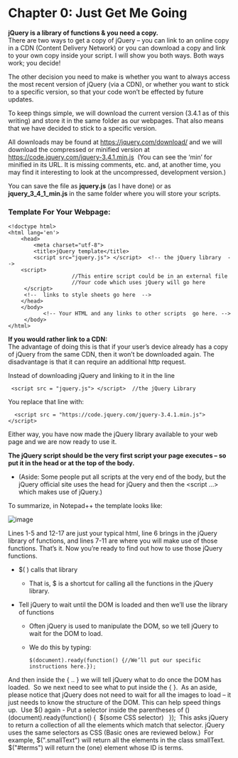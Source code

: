 # Chapter 0: Just Get Me Going

**jQuery is a library of functions & you need a copy.** </br>
There are two ways to get a copy of jQuery – you can link to an online copy in a CDN (Content Delivery Network) or you can download a copy and link to your own copy inside your script. 
I will show you both ways.  Both ways work; you decide!  

The other decision you need to make is whether you want to always access the most recent version of jQuery (via a CDN), or whether you want to stick to a specific version, so that your code won’t be effected by future updates. 

To keep things simple, we will download the current version (3.4.1 as of this writing)  and store it in the same folder as our webpages.  That also means that we have decided to stick to a specific version. 

All downloads may be found at https://jquery.com/download/ and we will download the compressed or minified version  at https://code.jquery.com/jquery-3.4.1.min.js   (You can see the ‘min’ for minified in its URL.   It is missing comments, etc.  and, at another time, you may find it interesting to look at the uncompressed, development version.) 

You can save the file as **jquery.js** (as I have done) or as **jquery_3_4_1_min.js**  in the same folder where you will store your scripts. 


### Template For Your Webpage:

    <!doctype html>
    <html lang='en'>
    	<head>
      	    <meta charset="utf-8">
    	    <title>jQuery template</title>
         	<script src="jquery.js"> </script>  <!-- the jQuery library  -->
    	<script>
    			        //This entire script could be in an external file
    			        //Your code which uses jQuery will go here	
    	 </script>
         <!--  links to style sheets go here  -->
        </head> 
        </body>
               <!-- Your HTML and any links to other scripts  go here. -->
         </body>
    </html> 

**If you would rather link to a CDN:**  
The advantage of doing this is that if your user’s device already has a copy of jQuery from the same CDN, then it won’t be downloaded again. The disadvantage is that it can require an additional http request.

Instead of downloading jQuery and linking to it in the line     

     <script src = "jquery.js"> </script>  //the jQuery Library

You replace that line with: 
           
      <script src = "https://code.jquery.com/jquery-3.4.1.min.js"> </script>

Either way, you have now made the jQuery library available to your web page and we are now ready to use it.


**The jQuery script should be the very first script your page executes – so put it in the head or at the top of the body.**
- (Aside: Some people put all scripts at the very end of the body, but the jQuery official site uses the head for jQuery and then the <script ...> which makes use of jQuery.)

To summarize, in Notepad++ the template looks like:

![image](https://github.com/menzin/About_jQuery/assets/144168274/267af744-3abb-4e8f-8eaa-ddcb3f6f4b7a)

Lines 1-5 and 12-17 are just your typical html, line 6 brings in the jQuery library of functions, and lines 7-11 are where you will make use of those functions. That’s it. Now you’re ready to find out how to use those jQuery functions. 

* $( ) calls that library
   * That is, $ is a shortcut for calling  all the functions in the jQuery library.
  
* Tell jQuery to wait until the DOM is loaded and then we’ll use the library of functions
    * Often jQuery is used to manipulate the DOM, so we tell jQuery to wait for the DOM to load.
    * We do this by typing:

          $(document).ready(function() {//We’ll put our specific instructions here.});

And then inside the {   ..  } we will tell jQuery what to do once the DOM has loaded.
 So we next need to see what to put inside the {     }.  As an aside,  please notice  that jQuery does not need to wait for all the images to load – it just needs to know the structure of the DOM. This can help speed things up. 
Use $() again - Put a selector inside the parentheses of $( )  $(document).ready(function() {                $(some CSS selector)        });  This asks jQuery to return a collection of all the elements which match that selector. jQuery uses the same selectors as CSS (Basic ones are reviewed below.)  For example,    $(".smallText")   will return all the elements in the class smallText.                            $("#terms") will return the (one) element whose ID is terms.   



